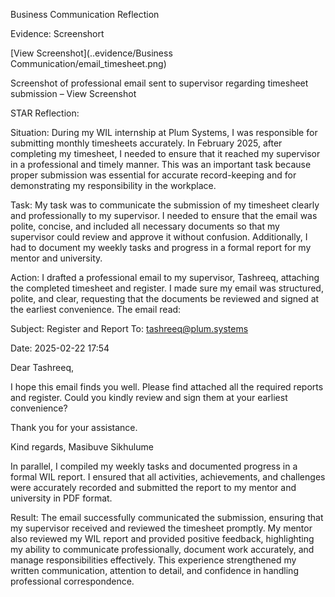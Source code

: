 Business Communication Reflection

Evidence:
Screenshort 

[View Screenshot](..evidence/Business Communication/email_timesheet.png)




Screenshot of professional email sent to supervisor regarding timesheet submission – View Screenshot


STAR Reflection:

Situation:
During my WIL internship at Plum Systems, I was responsible for submitting monthly timesheets accurately. In February 2025, after completing my timesheet, 
I needed to ensure that it reached my supervisor in a professional and timely manner. 
This was an important task because proper submission was essential for accurate record-keeping and for demonstrating my responsibility in the workplace.

Task:
My task was to communicate the submission of my timesheet clearly and professionally to my supervisor. 
I needed to ensure that the email was polite, concise, and included all necessary documents so that my supervisor could review and approve it without confusion.
Additionally, I had to document my weekly tasks and progress in a formal report for my mentor and university.

Action:
I drafted a professional email to my supervisor, Tashreeq, attaching the completed timesheet and register. 
I made sure my email was structured, polite, and clear, requesting that the documents be reviewed and signed at the earliest convenience. The email read:

Subject: Register and Report
To: tashreeq@plum.systems

Date: 2025-02-22 17:54

Dear Tashreeq,

I hope this email finds you well. Please find attached all the required reports and register. Could you kindly review and sign them at your earliest convenience?

Thank you for your assistance.

Kind regards,
Masibuve Sikhulume

In parallel, I compiled my weekly tasks and documented progress in a formal WIL report. I ensured that all activities,
achievements, and challenges were accurately recorded and submitted the report to my mentor and university in PDF format.

Result:
The email successfully communicated the submission, ensuring that my supervisor received and reviewed the timesheet promptly. 
My mentor also reviewed my WIL report and provided positive feedback, highlighting my ability to communicate professionally, document work accurately, 
and manage responsibilities effectively. This experience strengthened my written communication, attention to detail, and 
confidence in handling professional correspondence.
